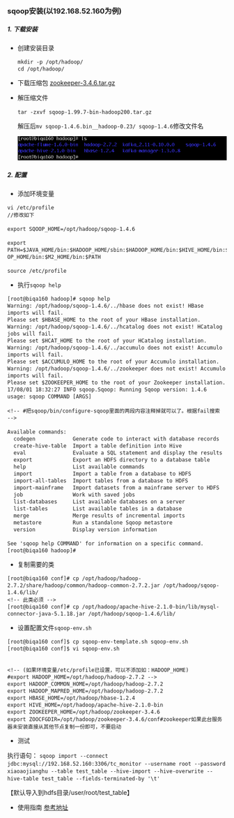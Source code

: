 ### sqoop安装(以192.168.52.160为例)
##### 1. 下载安装
* 创建安装目录 

    ```
    mkdir -p /opt/hadoop/  
    cd /opt/hadoop/
    ```

* 下载压缩包
[zookeeper-3.4.6.tar.gz](http://mirror.bit.edu.cn/apache/zookeeper/zookeeper-3.4.6/zookeeper-3.4.6.tar.gz)

* 解压缩文件

    `tar -zxvf sqoop-1.99.7-bin-hadoop200.tar.gz`

    解压后`mv sqoop-1.4.6.bin__hadoop-0.23/ sqoop-1.4.6`修改文件名

    ![解压后](./image/sqoop1.png)

##### 2. 配置



*  添加环境变量

```
vi /etc/profile
//修改如下

export SQOOP_HOME=/opt/hadoop/sqoop-1.4.6

export PATH=$JAVA_HOME/bin:$HADOOP_HOME/sbin:$HADOOP_HOME/bin:$HIVE_HOME/bin:$KAFKA_HOME/bin:$FLUME_HOME/bin:$SQO
OP_HOME/bin:$M2_HOME/bin:$PATH

source /etc/profile
```


* 执行`sqoop help`

```
[root@biqa160 hadoop]# sqoop help         
Warning: /opt/hadoop/sqoop-1.4.6/../hbase does not exist! HBase imports will fail.
Please set $HBASE_HOME to the root of your HBase installation.
Warning: /opt/hadoop/sqoop-1.4.6/../hcatalog does not exist! HCatalog jobs will fail.
Please set $HCAT_HOME to the root of your HCatalog installation.
Warning: /opt/hadoop/sqoop-1.4.6/../accumulo does not exist! Accumulo imports will fail.
Please set $ACCUMULO_HOME to the root of your Accumulo installation.
Warning: /opt/hadoop/sqoop-1.4.6/../zookeeper does not exist! Accumulo imports will fail.
Please set $ZOOKEEPER_HOME to the root of your Zookeeper installation.
17/08/01 18:32:27 INFO sqoop.Sqoop: Running Sqoop version: 1.4.6
usage: sqoop COMMAND [ARGS]

<!-- #把sqoop/bin/configure-sqoop里面的两段内容注释掉就可以了。根据fail搜索  -->

Available commands:
  codegen            Generate code to interact with database records
  create-hive-table  Import a table definition into Hive
  eval               Evaluate a SQL statement and display the results
  export             Export an HDFS directory to a database table
  help               List available commands
  import             Import a table from a database to HDFS
  import-all-tables  Import tables from a database to HDFS
  import-mainframe   Import datasets from a mainframe server to HDFS
  job                Work with saved jobs
  list-databases     List available databases on a server
  list-tables        List available tables in a database
  merge              Merge results of incremental imports
  metastore          Run a standalone Sqoop metastore
  version            Display version information

See 'sqoop help COMMAND' for information on a specific command.
[root@biqa160 hadoop]# 
```


* 复制需要的类  
```
[root@biqa160 conf]# cp /opt/hadoop/hadoop-2.7.2/share/hadoop/common/hadoop-common-2.7.2.jar /opt/hadoop/sqoop-1.4.6/lib/
<!-- 此类必须 -->
[root@biqa160 conf]# cp /opt/hadoop/apache-hive-2.1.0-bin/lib/mysql-connector-java-5.1.18.jar /opt/hadoop/sqoop-1.4.6/lib/
```

*  设置配置文件`sqoop-env.sh`  

```
[root@biqa160 conf]$ cp sqoop-env-template.sh sqoop-env.sh  
[root@biqa160 conf]$ vi sqoop-env.sh  


<!-- (如果环境变量/etc/profile已设置，可以不添加如：HADOOP_HOME)
#export HADOOP_HOME=/opt/hadoop/hadoop-2.7.2 -->
export HADOOP_COMMON_HOME=/opt/hadoop/hadoop-2.7.2
export HADOOP_MAPRED_HOME=/opt/hadoop/hadoop-2.7.2
export HBASE_HOME=/opt/hadoop/hbase-1.2.4
export HIVE_HOME=/opt/hadoop/apache-hive-2.1.0-bin
export ZOOKEEPER_HOME=/opt/hadoop/zookeeper-3.4.6
export ZOOCFGDIR=/opt/hadoop/zookeeper-3.4.6/conf#zookeeper如果此台服务器未安装直接从其他节点复制一份即可，不要启动
```


* 测试

执行语句：
`sqoop import --connect jdbc:mysql://192.168.52.160:3306/tc_monitor --username root --password xiaoaojianghu --table test_table --hive-import --hive-overwrite --hive-table test_table --fields-terminated-by '\t'`

【默认导入到hdfs目录/user/root/test_table】


* 使用指南
[参考地址](http://blog.csdn.net/wonder4/article/details/52529049)
